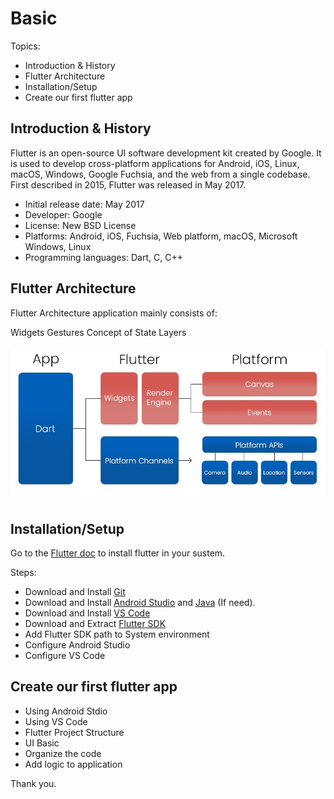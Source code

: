 # Basic

Topics:

- Introduction & History
- Flutter Architecture
- Installation/Setup
- Create our first flutter app

## Introduction & History

Flutter is an open-source UI software development kit created by Google. It is used to develop cross-platform applications for Android, iOS, Linux, macOS, Windows, Google Fuchsia, and the web from a single codebase. First described in 2015, Flutter was released in May 2017.

- Initial release date: May 2017
- Developer: Google
- License: New BSD License
- Platforms: Android, iOS, Fuchsia, Web platform, macOS, Microsoft Windows, Linux
- Programming languages: Dart, C, C++

## Flutter Architecture

Flutter Architecture application mainly consists of:

Widgets
Gestures
Concept of State
Layers

![How The Flutter Word?](workflow.jpg)

## Installation/Setup

Go to the [Flutter doc](https://docs.flutter.dev/get-started/install) to install flutter in your sustem.

Steps:

- Download and Install [Git](https://git-scm.com/)
- Download and Install [Android Studio](https://developer.android.com/studio) and [Java](https://www.java.com/en/download/) (If need).
- Download and Install [VS Code](https://code.visualstudio.com/)
- Download and Extract [Flutter SDK](https://docs.flutter.dev/get-started/install)
- Add Flutter SDK path to System environment
- Configure Android Studio
- Configure VS Code

## Create our first flutter app

- Using Android Stdio
- Using VS Code
- Flutter Project Structure
- UI Basic
- Organize the code
- Add logic to application

Thank you.
